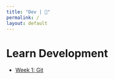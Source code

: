 ```yaml
---
title: "Dev | 💙"
permalink: /
layout: default
---
```


# Learn Development

* [Week 1: Git](https://pennspark.github.io/blue/git)

